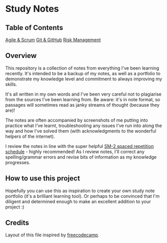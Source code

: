 # Study Notes

## Table of Contents

[Agile & Scrum](#https://github.com/milliedavidson/StudyNotes/blob/main/AgileAndScrum.md)
[Git & GitHub](https://github.com/milliedavidson/StudyNotes/blob/main/GitAndGitHub.md)
[Risk Management](https://github.com/milliedavidson/StudyNotes/blob/main/RiskManagement.md)

## Overview

This repository is a collection of notes from everything I've been learning recently. It's intended to be a backup of my notes, as well as a portfolio to demonstrate my knowledge level and commitment to always improving my skills.

It's all written in my own words and I've been very careful not to plagiarise from the sources I've been learning from. Be aware: it's in note format, so passages will sometimes read as janky streams of thought (because they are)! 

The notes are often accompanied by screenshots of me putting into practice what I've learnt, troubleshooting any issues I've run into along the way and how I've solved them (with acknowledgments to the wonderful helpers of the internet).

I review the notes in line with the super helpful [SM-2 spaced repetition schedule](https://www.lifehack.org/851026/spaced-repetition) - highly recommended! As I review notes, I'll correct any spelling/grammar errors and revise bits of information as my knowledge progresses. 

## How to use this project

Hopefully you can use this as inspiration to create your own study note portfolio (it's a brilliant learning tool). Or perhaps to be convinced that I'm diligent and determined enough to make an excellent addition to your project :)

## Credits

Layout of this file inspired by [freecodecamp](https://www.freecodecamp.org/news/how-to-write-a-good-readme-file/).